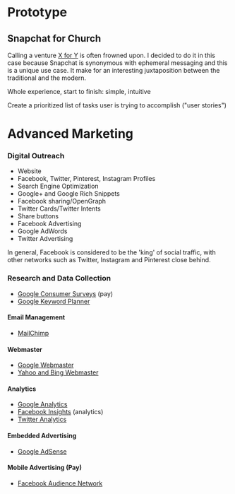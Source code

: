 # Prototype

## Snapchat for Church
Calling a venture [X for Y](http://avc.com/2014/01/this-for-that) is often frowned upon. I decided to do it in this case because Snapchat is synonymous with ephemeral messaging and this is a unique use case. It make for an interesting juxtaposition between the traditional and the modern.

Whole experience, start to finish:
simple, intuitive

Create a prioritized list of tasks user is trying to accomplish ("user stories")

# Advanced Marketing

### Digital Outreach

* Website
* Facebook, Twitter, Pinterest, Instagram Profiles
* Search Engine Optimization
* Google+ and Google Rich Snippets
* Facebook sharing/OpenGraph
* Twitter Cards/Twitter Intents
* Share buttons
* Facebook Advertising
* Google AdWords
* Twitter Advertising


In general, Facebook is considered to be the 'king' of social traffic, with other networks such as Twitter, Instagram and Pinterest close behind.

### Research and Data Collection
* [Google Consumer Surveys](http://www.google.com/insights/consumersurveys/home) (pay)
* [Google Keyword Planner](https://support.google.com/adwords/answer/3114286?hl=en)

#### Email Management

* [MailChimp](http://mailchimp.com)

#### Webmaster
* [Google Webmaster](http://www.google.com/intl/en-US/webmasters)
* [Yahoo and Bing Webmaster](http://www.bing.com/toolbox/webmaster)

#### Analytics
* [Google Analytics](http://www.google.com/analytics)
* [Facebook Insights](https://www.facebook.com/help/336893449723054) (analytics)
* [Twitter Analytics](https://analytics.twitter.com)

#### Embedded Advertising
* [Google AdSense](http://www.google.com/adsense)

#### Mobile Advertising (Pay)
* [Facebook Audience Network](https://www.facebook.com/business/news/audience-network) 


